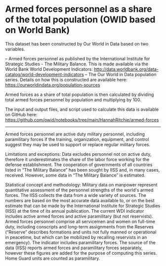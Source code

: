 # Armed forces personnel as a share of the total population (OWID based on World Bank)

This dataset has been constructed by Our World in Data based on two variables.

– Armed forces personnel as published by the  International Institute for Strategic Studies - The Military Balance. This is made available via the World Bank World Development Indicators: http://data.worldbank.org/data-catalog/world-development-indicators
– The Our World in Data population series. Details on how this is constructed are available here: https://ourworldindata.org/population-sources

Armed forces as a share of total population is then calculated by dividing total armed forces personnel by population and multiplying by 100. 

The input and output files, and script used to calculate this data is available on GitHub here: https://github.com/owid/notebooks/tree/main/HannahRitchie/armed-forces

-----
Armed forces personnel are active duty military personnel, including paramilitary forces if the training, organization, equipment, and control suggest they may be used to support or replace regular military forces.

Limitations and exceptions: Data excludes personnel not on active duty, therefore it underestimates the share of the labor force working for the defense establishment. The cooperation of governments of all countries listed in “The Military Balance” has been sought by IISS and, in many cases, received. However, some data in “The Military Balance” is estimated.

Statistical concept and methodology: Military data on manpower represent quantitative assessment of the personnel strengths of the world's armed forces. The IISS collects the data from a wide variety of sources. The numbers are based on the most accurate data available to, or on the best estimate that can be made by the International Institute for Strategic Studies (IISS) at the time of its annual publication. The current WDI indicator includes active armed forces and active paramilitary (but not reservists). Armed forces personnel comprise all servicemen and women on full-time duty, including conscripts and long-term assignments from the Reserves (“Reserve” describes formations and units not fully manned or operational in peacetime, but which can be mobilized by recalling reservists in an emergency). The indicator includes paramilitary forces. The source of the data (IISS) reports armed forces and paramilitary forces separately, however these figures are added for the purpose of computing this series. Home Guard units are counted as paramilitary.